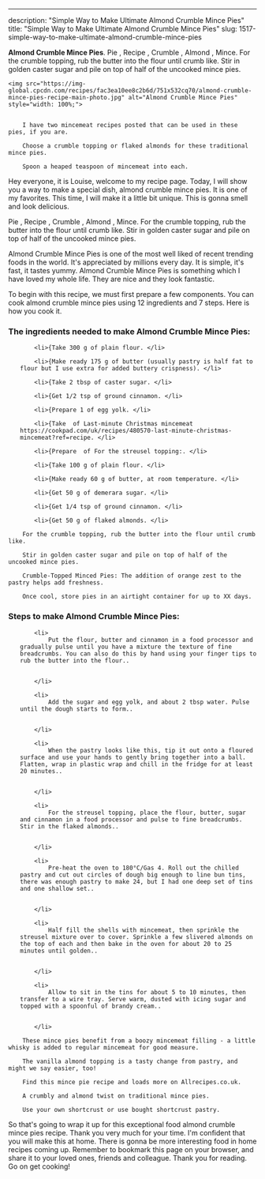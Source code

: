 ---
description: "Simple Way to Make Ultimate Almond Crumble Mince Pies"
title: "Simple Way to Make Ultimate Almond Crumble Mince Pies"
slug: 1517-simple-way-to-make-ultimate-almond-crumble-mince-pies

<p>
	<strong>Almond Crumble Mince Pies</strong>. 
	Pie , Recipe , Crumble , Almond , Mince. For the crumble topping, rub the butter into the flour until crumb like. Stir in golden caster sugar and pile on top of half of the uncooked mince pies.
</p>
<p>
	
	<img src="https://img-global.cpcdn.com/recipes/fac3ea10ee8c2b6d/751x532cq70/almond-crumble-mince-pies-recipe-main-photo.jpg" alt="Almond Crumble Mince Pies" style="width: 100%;">
	
	
		I have two mincemeat recipes posted that can be used in these pies, if you are.
	
		Choose a crumble topping or flaked almonds for these traditional mince pies.
	
		Spoon a heaped teaspoon of mincemeat into each.
	
</p>
<p>
	Hey everyone, it is Louise, welcome to my recipe page. Today, I will show you a way to make a special dish, almond crumble mince pies. It is one of my favorites. This time, I will make it a little bit unique. This is gonna smell and look delicious.
</p>
	
<p>
	Pie , Recipe , Crumble , Almond , Mince. For the crumble topping, rub the butter into the flour until crumb like. Stir in golden caster sugar and pile on top of half of the uncooked mince pies.
</p>
<p>
	Almond Crumble Mince Pies is one of the most well liked of recent trending foods in the world. It's appreciated by millions every day. It is simple, it's fast, it tastes yummy. Almond Crumble Mince Pies is something which I have loved my whole life. They are nice and they look fantastic.
</p>

<p>
To begin with this recipe, we must first prepare a few components. You can cook almond crumble mince pies using 12 ingredients and 7 steps. Here is how you cook it.
</p>

<h3>The ingredients needed to make Almond Crumble Mince Pies:</h3>

<ol>
	
		<li>{Take 300 g of plain flour. </li>
	
		<li>{Make ready 175 g of butter (usually pastry is half fat to flour but I use extra for added buttery crispness). </li>
	
		<li>{Take 2 tbsp of caster sugar. </li>
	
		<li>{Get 1/2 tsp of ground cinnamon. </li>
	
		<li>{Prepare 1 of egg yolk. </li>
	
		<li>{Take  of Last-minute Christmas mincemeat https://cookpad.com/uk/recipes/480570-last-minute-christmas-mincemeat?ref=recipe. </li>
	
		<li>{Prepare  of For the streusel topping:. </li>
	
		<li>{Take 100 g of plain flour. </li>
	
		<li>{Make ready 60 g of butter, at room temperature. </li>
	
		<li>{Get 50 g of demerara sugar. </li>
	
		<li>{Get 1/4 tsp of ground cinnamon. </li>
	
		<li>{Get 50 g of flaked almonds. </li>
	
</ol>
<p>
	
		For the crumble topping, rub the butter into the flour until crumb like.
	
		Stir in golden caster sugar and pile on top of half of the uncooked mince pies.
	
		Crumble-Topped Minced Pies: The addition of orange zest to the pastry helps add freshness.
	
		Once cool, store pies in an airtight container for up to XX days.
	
</p>

<h3>Steps to make Almond Crumble Mince Pies:</h3>

<ol>
	
		<li>
			Put the flour, butter and cinnamon in a food processor and gradually pulse until you have a mixture the texture of fine breadcrumbs. You can also do this by hand using your finger tips to rub the butter into the flour..
			
			
		</li>
	
		<li>
			Add the sugar and egg yolk, and about 2 tbsp water. Pulse until the dough starts to form..
			
			
		</li>
	
		<li>
			When the pastry looks like this, tip it out onto a floured surface and use your hands to gently bring together into a ball. Flatten, wrap in plastic wrap and chill in the fridge for at least 20 minutes..
			
			
		</li>
	
		<li>
			For the streusel topping, place the flour, butter, sugar and cinnamon in a food processor and pulse to fine breadcrumbs. Stir in the flaked almonds..
			
			
		</li>
	
		<li>
			Pre-heat the oven to 180°C/Gas 4. Roll out the chilled pastry and cut out circles of dough big enough to line bun tins, there was enough pastry to make 24, but I had one deep set of tins and one shallow set..
			
			
		</li>
	
		<li>
			Half fill the shells with mincemeat, then sprinkle the streusel mixture over to cover. Sprinkle a few slivered almonds on the top of each and then bake in the oven for about 20 to 25 minutes until golden..
			
			
		</li>
	
		<li>
			Allow to sit in the tins for about 5 to 10 minutes, then transfer to a wire tray. Serve warm, dusted with icing sugar and topped with a spoonful of brandy cream..
			
			
		</li>
	
</ol>

<p>
	
		These mince pies benefit from a boozy mincemeat filling - a little whisky is added to regular mincemeat for good measure.
	
		The vanilla almond topping is a tasty change from pastry, and might we say easier, too!
	
		Find this mince pie recipe and loads more on Allrecipes.co.uk.
	
		A crumbly and almond twist on traditional mince pies.
	
		Use your own shortcrust or use bought shortcrust pastry.
	
</p>

<p>
	So that's going to wrap it up for this exceptional food almond crumble mince pies recipe. Thank you very much for your time. I'm confident that you will make this at home. There is gonna be more interesting food in home recipes coming up. Remember to bookmark this page on your browser, and share it to your loved ones, friends and colleague. Thank you for reading. Go on get cooking!
</p>
